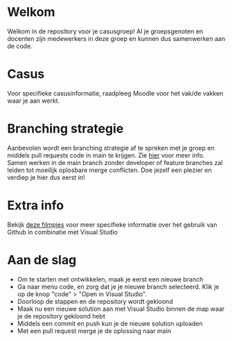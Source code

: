 # Welkom
Welkom in de repository voor je casusgroep! Al je groepsgenoten en docenten zijn medewerkers in deze groep en kunnen dus samenwerken aan de code.

# Casus
Voor specifieke casusinformatie, raadpleeg Moodle voor het vak/de vakken waar je aan werkt.

# Branching strategie
Aanbevolen wordt een branching strategie af te spreken met je groep en middels pull requests code in main te krijgen. Zie [hier](https://docs.github.com/en/pull-requests/collaborating-with-pull-requests/proposing-changes-to-your-work-with-pull-requests/creating-a-pull-request) voor meer info. Samen werken in de main branch zonder developer of feature branches zal leiden tot moeilijk oplosbare merge conflicten. Doe jezelf een plezier en verdiep je hier dus eerst in!

# Extra info
Bekijk [deze filmpjes](https://youtube.com/playlist?list=PLV3-439d8HgApfmaIgF_jees3k1p2n7iB) voor meer specifieke informatie over het gebruik van Github in combinatie met Visual Studio

# Aan de slag
* Om te starten met ontwikkelen, maak je eerst een nieuwe branch
* Ga naar menu code, en zorg dat je je nieuwe branch selecteerd. Klik je op de knop "code" > "Open in Visual Studio". 
* Doorloop de stappen en de repository wordt gekloond
* Maak nu een nieuwe solution aan met Visual Studio binnen de map waar je de repository gekloond hebt
* Middels een commit en push kun je de nieuwe solution uploaden
* Met een pull request merge je de oplossing naar main
